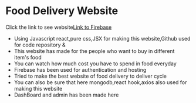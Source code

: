 # Food Delivery Website 
Click the link to see website[Link to Firebase ](https://food-delivery-website-7e5fa.firebaseapp.com/)

- Using Javascript react,pure css,JSX for making this website,Github used for code repository &
- This website has made for the people who want to buy in different item's food
- You can watch how much cost  you have to spend in food everyday
- Firebase has been used for authentication and hosting
- Tried to make the best website of food delivery to deliver cycle
- You can also be sure that here mongodb,react hook,axios also used for making this website
- DashBoard and admin has been made here
<!-- ?edit of readme file -->